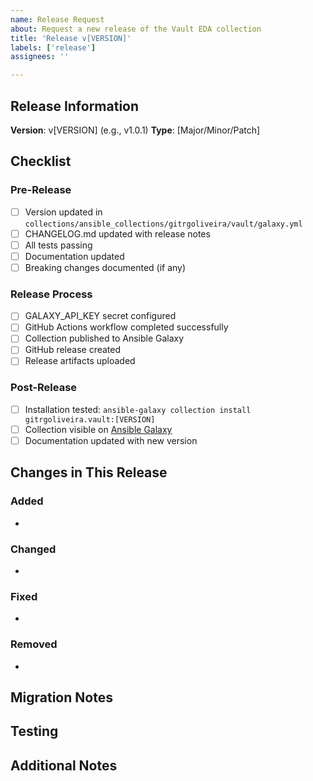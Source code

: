 ```yaml
---
name: Release Request
about: Request a new release of the Vault EDA collection
title: 'Release v[VERSION]'
labels: ['release']
assignees: ''

---
```


## Release Information

**Version**: v[VERSION] (e.g., v1.0.1)
**Type**: [Major/Minor/Patch]

## Checklist

### Pre-Release
- [ ] Version updated in `collections/ansible_collections/gitrgoliveira/vault/galaxy.yml`
- [ ] CHANGELOG.md updated with release notes
- [ ] All tests passing
- [ ] Documentation updated
- [ ] Breaking changes documented (if any)

### Release Process
- [ ] GALAXY_API_KEY secret configured
- [ ] GitHub Actions workflow completed successfully
- [ ] Collection published to Ansible Galaxy
- [ ] GitHub release created
- [ ] Release artifacts uploaded

### Post-Release
- [ ] Installation tested: `ansible-galaxy collection install gitrgoliveira.vault:[VERSION]`
- [ ] Collection visible on [Ansible Galaxy](https://galaxy.ansible.com/gitrgoliveira/vault)
- [ ] Documentation updated with new version

## Changes in This Release

### Added
- 

### Changed
- 

### Fixed
- 

### Removed
- 

## Migration Notes

<!-- Any special instructions for users upgrading from previous versions -->

## Testing

<!-- Describe how this release was tested -->

## Additional Notes

<!-- Any additional information about this release -->